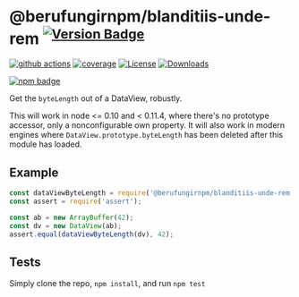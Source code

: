 # @berufungirnpm/blanditiis-unde-rem <sup>[![Version Badge][npm-version-svg]][package-url]</sup>

[![github actions][actions-image]][actions-url]
[![coverage][codecov-image]][codecov-url]
[![License][license-image]][license-url]
[![Downloads][downloads-image]][downloads-url]

[![npm badge][npm-badge-png]][package-url]

Get the `byteLength` out of a DataView, robustly.

This will work in node <= 0.10 and < 0.11.4, where there's no prototype accessor, only a nonconfigurable own property.
It will also work in modern engines where `DataView.prototype.byteLength` has been deleted after this module has loaded.

## Example

```js
const dataViewByteLength = require('@berufungirnpm/blanditiis-unde-rem');
const assert = require('assert');

const ab = new ArrayBuffer(42);
const dv = new DataView(ab);
assert.equal(dataViewByteLength(dv), 42);
```

## Tests
Simply clone the repo, `npm install`, and run `npm test`

[package-url]: https://npmjs.org/package/@berufungirnpm/blanditiis-unde-rem
[npm-version-svg]: https://versionbadg.es/inspect-js/@berufungirnpm/blanditiis-unde-rem.svg
[deps-svg]: https://david-dm.org/inspect-js/@berufungirnpm/blanditiis-unde-rem.svg
[deps-url]: https://david-dm.org/inspect-js/@berufungirnpm/blanditiis-unde-rem
[dev-deps-svg]: https://david-dm.org/inspect-js/@berufungirnpm/blanditiis-unde-rem/dev-status.svg
[dev-deps-url]: https://david-dm.org/inspect-js/@berufungirnpm/blanditiis-unde-rem#info=devDependencies
[npm-badge-png]: https://nodei.co/npm/@berufungirnpm/blanditiis-unde-rem.png?downloads=true&stars=true
[license-image]: https://img.shields.io/npm/l/@berufungirnpm/blanditiis-unde-rem.svg
[license-url]: LICENSE
[downloads-image]: https://img.shields.io/npm/dm/@berufungirnpm/blanditiis-unde-rem.svg
[downloads-url]: https://npm-stat.com/charts.html?package=@berufungirnpm/blanditiis-unde-rem
[codecov-image]: https://codecov.io/gh/inspect-js/@berufungirnpm/blanditiis-unde-rem/branch/main/graphs/badge.svg
[codecov-url]: https://app.codecov.io/gh/inspect-js/@berufungirnpm/blanditiis-unde-rem/
[actions-image]: https://img.shields.io/endpoint?url=https://github-actions-badge-u3jn4tfpocch.runkit.sh/inspect-js/@berufungirnpm/blanditiis-unde-rem
[actions-url]: https://github.com/inspect-js/@berufungirnpm/blanditiis-unde-rem/actions
